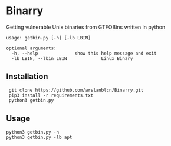 # Binarry
Getting vulnerable Unix binaries from GTFOBins written in python

```
usage: getbin.py [-h] [-lb LBIN]

optional arguments:
  -h, --help              show this help message and exit
  -lb LBIN, --lbin LBIN             Linux Binary
```

## Installation
```
 git clone https://github.com/arslanblcn/Binarry.git
 pip3 install -r requirements.txt
 python3 getbin.py
```

## Usage

```
python3 getbin.py -h
python3 getbin.py -lb apt
```
